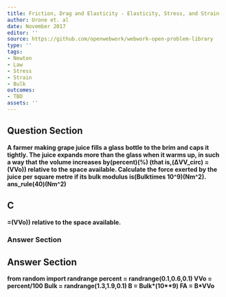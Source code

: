 ```yaml
---
title: Friction, Drag and Elasticity - Elasticity, Stress, and Strain
author: Urone et. al
date: November 2017
editor: ''
source: https://github.com/openwebwork/webwork-open-problem-library
type: ''
tags:
- Newton
- Law
- Stress
- Strain
- Bulk
outcomes:
- TBD
assets: ''
---
```


## Question Section 

<b>
A farmer making grape juice fills a glass bottle to the brim and caps it tightly. The juice expands more than the glass when it warms up, in such a way that the volume increases by(percent)(%) (that is,(ΔVV_circ) =(VVo)) relative to the space available.
Calculate the force exerted by the juice per square metre if its bulk modulus is(Bulktimes 10^9)(Nm^2).
ans_rule(40)(Nm^2)

## C
=(VVo)) relative to the space available.
### Answer Section


## Answer Section

from random import randrange
percent = randrange(0.1,0.6,0.1)
VVo = percent/100
Bulk = randrange(1.3,1.9,0.1)
B = Bulk*(10**9)
FA = B*VVo